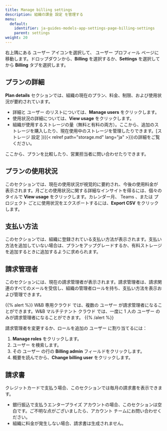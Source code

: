 ```yaml
---
title: Manage billing settings
description: 組織の課金 設定 を管理する
menu:
  default:
    identifier: ja-guides-models-app-settings-page-billing-settings
    parent: settings
weight: 20
---
```


右上隅にある ユーザー アイコンを選択して、 ユーザー プロフィール ページに移動します。ドロップダウンから、**Billing** を選択するか、**Settings** を選択してから **Billing** タブを選択します。

## プランの詳細

**Plan details** セクションでは、組織の現在のプラン、料金、制限、および使用状況が要約されています。

- 詳細と ユーザー のリストについては、**Manage users** をクリックします。
- 使用状況の詳細については、**View usage** をクリックします。
- 組織が使用するストレージの量（無料と有料の両方）。ここから、追加のストレージを購入したり、現在使用中のストレージを管理したりできます。[ストレージ 設定 ]({{< relref path="storage.md" lang="ja" >}})の詳細をご覧ください。

ここから、プランを比較したり、営業担当者に問い合わせたりできます。

## プランの使用状況
このセクションでは、現在の使用状況が視覚的に要約され、今後の使用料金が表示されます。月ごとの使用状況に関する詳細なインサイトを得るには、個々のタイルで **View usage** をクリックします。カレンダー月、 Teams 、または プロジェクト ごとに使用状況をエクスポートするには、**Export CSV** をクリックします。

## 支払い方法
このセクションでは、組織に登録されている支払い方法が表示されます。支払い方法を追加していない場合は、プランをアップグレードするか、有料ストレージを追加するときに追加するように求められます。

## 請求管理者
このセクションには、現在の請求管理者が表示されます。請求管理者は、請求関連のすべてのメールを受信し、組織の管理者ロールを持ち、支払い方法を表示および管理できます。

{{% alert %}}
W&B 専用クラウド では、複数の ユーザー が請求管理者になることができます。W&B マルチテナント クラウド では、一度に 1 人の ユーザー のみが請求管理者になることができます。
{{% /alert %}}

請求管理者を変更するか、ロールを追加の ユーザー に割り当てるには：

1. **Manage roles** をクリックします。
2. ユーザー を検索します。
3. その ユーザー の行の **Billing admin** フィールドをクリックします。
4. 概要を読んでから、**Change billing user** をクリックします。

## 請求書
クレジットカードで支払う場合、このセクションでは毎月の請求書を表示できます。
- 銀行振込で支払うエンタープライズ アカウントの場合、このセクションは空白です。ご不明な点がございましたら、アカウント チームにお問い合わせください。
- 組織に料金が発生しない場合、請求書は生成されません。
